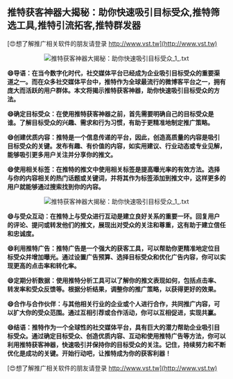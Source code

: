 ## **推特获客神器大揭秘：助你快速吸引目标受众,推特筛选工具,推特引流拓客,推特群发器**

[😍想了解推广相关软件的朋友请登录 http://www.vst.tw](http://www.vst.tw)

 <center><img src="https://vst.tw/MP4/tuiguang/png/2.png" alt="推特获客神器大揭秘：助你快速吸引目标受众_1_.txt"></center>

**😄导语：在当今数字化时代，社交媒体平台已经成为企业吸引目标受众的重要渠道之一。而在众多社交媒体平台中，推特作为全球最流行的微博客平台之一，拥有庞大而活跃的用户群体。本文将揭示推特获客神器，助你快速吸引目标受众的方法。**

**😄确定目标受众：在使用推特获客神器之前，首先需要明确自己的目标受众是谁。了解目标受众的兴趣、需求和行为习惯，有助于更精准地制定推广策略。**

**😄创建优质内容：推特是一个信息传递的平台，因此，创造高质量的内容是吸引目标受众的关键。发布有趣、有价值的内容，如实用建议、行业动态或专业见解，能够吸引更多用户关注并分享你的推文。**

**😄使用相关标签：在推特的推文中使用相关标签是提高曝光率的有效方法。选择与你的内容相关的热门话题或关键词，并将其作为标签添加到推文中，这样更多的用户就能够通过搜索找到你的内容。**

 <center><img src="https://vst.tw/MP4/tuiguang/png/4.png" alt="推特获客神器大揭秘：助你快速吸引目标受众_1_.txt"></center>

**😄与受众互动：在推特上与受众进行互动是建立良好关系的重要一环。回复用户的评论、提问或转发他们的推文，展现出对受众的关注和尊重，这有助于建立信任和忠诚度。**

**😄利用推特广告：推特广告是一个强大的获客工具，可以帮助你更精准地定位目标受众并增加曝光。通过设置广告预算、选择目标受众和优化广告内容，你可以实现更高的点击率和转化率。**

**😄定期分析数据：使用推特分析工具可以了解你的推文表现如何，包括点击率、转发率和受众反馈等。根据分析结果，调整你的推广策略，以获得更好的效果。**

**😄合作与合作伙伴：与其他相关行业的企业或个人进行合作，共同推广内容，可以扩大你的受众范围。通过互相引荐或合作活动，你可以互相促进，实现共赢。**

**😄结语：推特作为一个全球性的社交媒体平台，具有巨大的潜力帮助企业吸引目标受众。通过确定目标受众、创造优质内容、互动和使用推特广告等方法，你可以利用推特获客神器，快速吸引并保持你的目标受众的关注。记住，持续努力和不断优化是成功的关键。开始行动吧，让推特成为你的获客利器！**

[😍想了解推广相关软件的朋友请登录 http://www.vst.tw](http://www.vst.tw)



